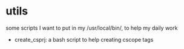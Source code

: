 utils
=====

some scripts I want to put in my /usr/local/bin/, to help my daily work

- create_csprj: a bash script to help creating cscope tags

